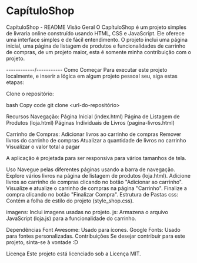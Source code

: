# CapítuloShop


CapítuloShop - README
Visão Geral
O CapítuloShop é um projeto simples de livraria online construído usando HTML, CSS e JavaScript. Ele oferece uma interface simples e de fácil entendimento. O projeto inclui uma página inicial, uma página de listagem de produtos e funcionalidades de carrinho de compras, de um projeto maior, esta é somente minha contribuição com o projeto.


------------/-----------
Como Começar
Para executar este projeto localmente, e inserir a lógica em algum projeto pessoal seu, siga estas etapas:

Clone o repositório:

bash
Copy code
git clone <url-do-repositório>

Recursos
Navegação:
Página Inicial (index.html)
Página de Listagem de Produtos (loja.html)
Páginas Individuais de Livros (pagina-livros.html)

Carrinho de Compras:
Adicionar livros ao carrinho de compras
Remover livros do carrinho de compras
Atualizar a quantidade de livros no carrinho
Visualizar o valor total a pagar

A aplicação é projetada para ser responsiva para vários tamanhos de tela.

Uso
Navegue pelas diferentes páginas usando a barra de navegação.
Explore vários livros na página de listagem de produtos (loja.html).
Adicione livros ao carrinho de compras clicando no botão "Adicionar ao carrinho".
Visualize e atualize o carrinho de compras na página "Carrinho".
Finalize a compra clicando no botão "Finalizar Compra".
Estrutura de Pastas
css: Contém a folha de estilo do projeto (style_shop.css).

imagens: Inclui imagens usadas no projeto.
js: Armazena o arquivo JavaScript (loja.js) para a funcionalidade do carrinho.

Dependências
Font Awesome: Usado para ícones.
Google Fonts: Usado para fontes personalizadas.
Contribuições
Se desejar contribuir para este projeto, sinta-se à vontade :D

Licença
Este projeto está licenciado sob a Licença MIT.





